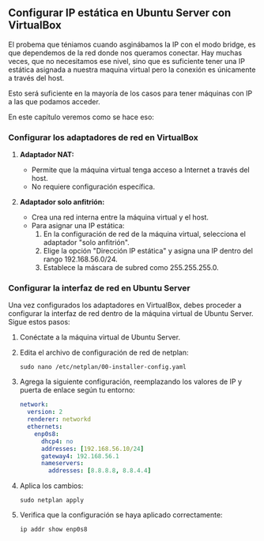 ## Configurar IP estática en Ubuntu Server con VirtualBox

El probema que téniamos cuando asginábamos la IP con el modo bridge, es que dependemos de la red donde nos queramos conectar. Hay muchas veces, que no necesitamos ese nivel, sino que es suficiente tener una IP estática asignada a nuestra maquina virtual pero la conexión es únicamente a través del host. 

Esto será suficiente en la mayoría de los casos para tener máquinas con IP a las que podamos acceder. 

En este capítulo veremos como se hace eso:

### Configurar los adaptadores de red en VirtualBox

1. **Adaptador NAT:**
   - Permite que la máquina virtual tenga acceso a Internet a través del host.
   - No requiere configuración específica.

2. **Adaptador solo anfitrión:**
   - Crea una red interna entre la máquina virtual y el host.
   - Para asignar una IP estática:
     1. En la configuración de red de la máquina virtual, selecciona el adaptador "solo anfitrión".
     2. Elige la opción "Dirección IP estática" y asigna una IP dentro del rango 192.168.56.0/24.
     3. Establece la máscara de subred como 255.255.255.0.

### Configurar la interfaz de red en Ubuntu Server

Una vez configurados los adaptadores en VirtualBox, debes proceder a configurar la interfaz de red dentro de la máquina virtual de Ubuntu Server. Sigue estos pasos:

1. Conéctate a la máquina virtual de Ubuntu Server.

2. Edita el archivo de configuración de red de netplan:
   ```
   sudo nano /etc/netplan/00-installer-config.yaml
   ```

3. Agrega la siguiente configuración, reemplazando los valores de IP y puerta de enlace según tu entorno:
   ```yaml
   network:
     version: 2
     renderer: networkd
     ethernets:
       enp0s8:
         dhcp4: no
         addresses: [192.168.56.10/24]
         gateway4: 192.168.56.1
         nameservers:
           addresses: [8.8.8.8, 8.8.4.4]
   ```

4. Aplica los cambios:
   ```
   sudo netplan apply
   ```

5. Verifica que la configuración se haya aplicado correctamente:
   ```
   ip addr show enp0s8
   ```
